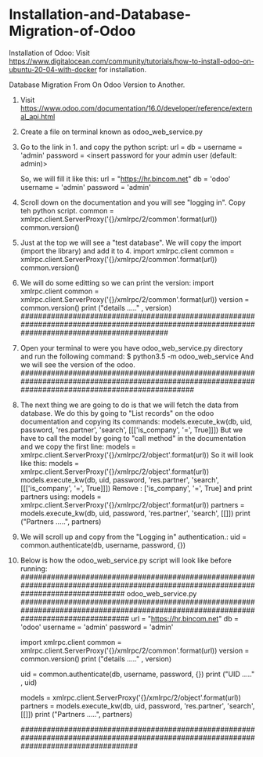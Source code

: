 # Installation-and-Database-Migration-of-Odoo
Installation of Odoo:
Visit https://www.digitalocean.com/community/tutorials/how-to-install-odoo-on-ubuntu-20-04-with-docker for installation.

Database Migration From On Odoo Version to Another.
1. Visit https://www.odoo.com/documentation/16.0/developer/reference/external_api.html
2. Create a file on terminal known as odoo_web_service.py
3. Go to the link in 1. and copy the python script:
	url = <insert server URL>
      db = <insert database name>
      username = 'admin'
      password = <insert password for your admin user (default: admin)>

   So, we will fill it like this:
      url = "https://hr.bincom.net"
      db = 'odoo'
      username = 'admin'
      password = 'admin'

4. Scroll down on the documentation and you will see "logging in". Copy teh python script. 
      common = xmlrpc.client.ServerProxy('{}/xmlrpc/2/common'.format(url))
      common.version()

5. Just at the top we will see a "test database". We will copy the import (import the library) and add it to 4.
      import xmlrpc.client
      common = xmlrpc.client.ServerProxy('{}/xmlrpc/2/common'.format(url))
      common.version()

6. We will do some editting so we can print the version:
      import xmlrpc.client
      common = xmlrpc.client.ServerProxy('{}/xmlrpc/2/common'.format(url))
      version = common.version()
      print ("details ....." , version)
##############################################################################################################################################
7. Open your terminal to were you have odoo_web_service.py directory and run the following command:
      $ python3.5 -m odoo_web_service
   And we will see the version of the odoo.
####################################################################################################################################################

8. The next thing we are going to do is that we will fetch the data from database. We do this by going to "List records" on the odoo documentation and copying its commands:
      models.execute_kw(db, uid, password, 'res.partner', 'search', [[['is_company', '=', True]]])
   But we have to call the model by going to "call method" in the documentation and we copy the first line:
      models = xmlrpc.client.ServerProxy('{}/xmlrpc/2/object'.format(url))
   So it will look like this:
      models = xmlrpc.client.ServerProxy('{}/xmlrpc/2/object'.format(url))
      models.execute_kw(db, uid, password, 'res.partner', 'search', [[['is_company', '=', True]]])
   Remove : ['is_company', '=', True] and print partners using:
      models = xmlrpc.client.ServerProxy('{}/xmlrpc/2/object'.format(url))
      partners = models.execute_kw(db, uid, password, 'res.partner', 'search', [[]])
      print ("Partners .....", partners)

9. We will scroll up and copy from the "Logging in" authentication.:
      uid = common.authenticate(db, username, password, {})

10. Below is how the odoo_web_service.py script will look like before running: 
     ####################################################################################################################################
                                        			odoo_web_service.py
     #####################################################################################################################################
      url = "https://hr.bincom.net"
      db = 'odoo'
      username = 'admin'
      password = 'admin'

      import xmlrpc.client
      common = xmlrpc.client.ServerProxy('{}/xmlrpc/2/common'.format(url))
      version = common.version()
      print ("details ....." , version)

      uid = common.authenticate(db, username, password, {})
      print ("UID ....." , uid)
    
      models = xmlrpc.client.ServerProxy('{}/xmlrpc/2/object'.format(url))
      partners = models.execute_kw(db, uid, password, 'res.partner', 'search', [[]])
      print ("Partners .....", partners)

      #######################################################################################################################################      

      
